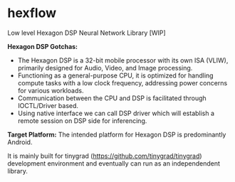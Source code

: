 # hexflow 
Low level Hexagon DSP Neural Network Library [WIP] 

**Hexagon DSP Gotchas:**

- The Hexagon DSP is a 32-bit mobile processor with its own ISA (VLIW), primarily designed for Audio, Video, and Image
processing.
- Functioning as a general-purpose CPU, it is optimized for handling compute tasks with a low clock frequency,
addressing power concerns for various workloads.
- Communication between the CPU and DSP is facilitated through IOCTL/Driver based.
- Using native interface we can call DSP driver which will establish a remote session on DSP side for inferencing.

**Target Platform:** The intended platform for Hexagon DSP is predominantly Android.

It is mainly built for tinygrad (https://github.com/tinygrad/tinygrad) development environment and eventually can run as an independendent library. 

